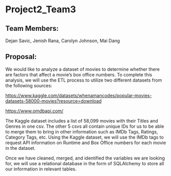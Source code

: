 # Project2_Team3
## Team Members: 
Dejan Savic, Jenish Rana, Carolyn Johnson, Mai Dang 

## Proposal:

We would like to analyze a dataset of movies to determine whether there are factors that affect a movie’s box office numbers. To complete this analysis, we will use the ETL process to utilize two different datasets from the following sources:</br>

https://www.kaggle.com/datasets/whenamancodes/popular-movies-datasets-58000-movies?resource=download

https://www.omdbapi.com/

The Kaggle dataset includes a list of 58,099 movies with their Titles and Genres in one csv. The other 5 csvs all contain unique IDs for us to be able to merge them to bring in other information such as IMDb Tags, Ratings, Category Tags, etc. Using the Kaggle dataset, we will use the IMDb tags to request API information on Runtime and Box Office numbers for each movie in the dataset.

Once we have cleaned, merged, and identified the variables we are looking for, we will use a relational database in the form of SQLAlchemy to store all our information in relevant tables.
